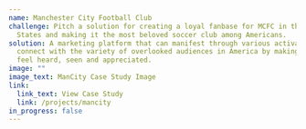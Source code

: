 ```yaml
---
name: Manchester City Football Club
challenge: Pitch a solution for creating a loyal fanbase for MCFC in the United
  States and making it the most beloved soccer club among Americans.
solution: A marketing platform that can manifest through various activations to
  connect with the variety of overlooked audiences in America by making them
  feel heard, seen and appreciated.
image: ""
image_text: ManCity Case Study Image
link:
  link_text: View Case Study
  link: /projects/mancity
in_progress: false
---
```


